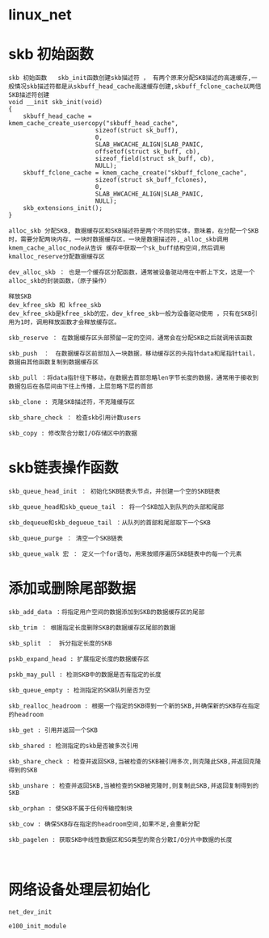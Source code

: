 # linux_net



# skb 初始函数
    skb 初始函数   skb_init函数创建skb描述符 ， 有两个原来分配SKB描述的高速缓存,一般情况skb描述符都是从skbuff_head_cache高速缓存创建,skbuff_fclone_cache以两倍SKB描述符创建
    void __init skb_init(void)
    {
        skbuff_head_cache = kmem_cache_create_usercopy("skbuff_head_cache",
                            sizeof(struct sk_buff),
                            0,
                            SLAB_HWCACHE_ALIGN|SLAB_PANIC,
                            offsetof(struct sk_buff, cb),  
                            sizeof_field(struct sk_buff, cb),
                            NULL);
        skbuff_fclone_cache = kmem_cache_create("skbuff_fclone_cache",
                            sizeof(struct sk_buff_fclones),
                            0,
                            SLAB_HWCACHE_ALIGN|SLAB_PANIC,
                            NULL);
        skb_extensions_init();
    }

    alloc_skb 分配SKB, 数据缓存区和SKB描述符是两个不同的实体，意味着，在分配一个SKB时，需要分配两块内存，一块时数据缓存区，一块是数据描述符,_alloc_skb调用kmem_cache_alloc_node从告诉 缓存中获取一个sk_buff结构空间,然后调用kmalloc_reserve分配数据缓存区

    dev_alloc_skb ： 也是一个缓存区分配函数，通常被设备驱动用在中断上下文，这是一个alloc_skb的封装函数，（原子操作）

    释放SKB
    dev_kfree_skb 和 kfree_skb
    dev_kfree_skb是kfree_skb的宏，dev_kfree_skb一般为设备驱动使用 ，只有在SKB引用为1时，调用释放函数才会释放缓存区。

    skb_reserve ： 在数据缓存区头部预留一定的空间，通常会在分配SKB之后就调用该函数

    skb_push　：　在数据缓存区前部加入一块数据，移动缓存区的头指针data和尾指针tail，数据由其他函数复制到数据缓存区

    skb_pull ：将data指针往下移动，在数据去首部忽略len字节长度的数据，通常用于接收到数据包后在各层间由下往上传播，上层忽略下层的首部

    skb_clone : 克隆SKB描述符，不克隆缓存区

    skb_share_check ： 检查skb引用计数users

    skb_copy : 修改聚合分散I/O存储区中的数据



# skb链表操作函数
    skb_queue_head_init ： 初始化SKB链表头节点，并创建一个空的SKB链表

    skb_queue_head和skb_queue_tail ： 将一个SKB加入到队列的头部和尾部

    skb_dequeue和skb_degueue_tail ：从队列的首部和尾部取下一个SKB

    skb_queue_purge ： 清空一个SKB链表

    skb_queue_walk 宏 ： 定义一个for语句，用来按顺序遍历SKB链表中的每一个元素

# 添加或删除尾部数据
    skb_add_data ：将指定用户空间的数据添加到SKB的数据缓存区的尾部

    skb_trim ： 根据指定长度删除SKB的数据缓存区尾部的数据

    skb_split　：　拆分指定长度的SKB

    pskb_expand_head : 扩展指定长度的数据缓存区

    pskb_may_pull : 检测SKB中的数据是否有指定的长度

    skb_queue_empty : 检测指定的SKB队列是否为空

    skb_realloc_headroom : 根据一个指定的SKB得到一个新的SKB,并确保新的SKB存在指定的headroom

    skb_get : 引用并返回一个SKB

    skb_shared : 检测指定的skb是否被多次引用

    skb_share_check : 检查并返回SKB,当被检查的SKB被引用多次,则克隆此SKB,并返回克隆得到的SKB

    skb_unshare : 检查并返回SKB,当被检查的SKB被克隆时,则复制此SKB,并返回复制得到的SKB

    skb_orphan : 使SKB不属于任何传输控制块

    skb_cow : 确保SKB存在指定的headroom空间,如果不足,会重新分配

    skb_pagelen : 获取SKB中线性数据区和SG类型的聚合分散I/O分片中数据的长度
​​​


# 网络设备处理层初始化

    net_dev_init

    e100_init_module